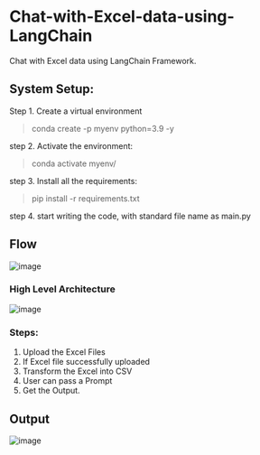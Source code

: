 # Chat-with-Excel-data-using-LangChain
Chat with Excel data using LangChain Framework.

## System Setup:
Step 1. Create a virtual environment
  > conda create -p myenv python=3.9 -y

step 2. Activate the environment:
  > conda activate myenv/

step 3. Install all the requirements:
  > pip install -r requirements.txt
 
step 4. start writing the code, with standard file name as main.py

## <b> Flow </b>
![image](https://github.com/Chandrakant817/Chat-with-PDF-using-LangChain/assets/69152112/40d04d29-5a66-4d49-9e85-e84dec172c3b)

### <b> High Level Architecture </b>
![image](https://github.com/Chandrakant817/Chat-with-Excel-data-using-LangChain/assets/69152112/cfd0d3a6-0bc0-44bc-9dee-b4a299f7039e)


### <b> Steps: </b>
1. Upload the Excel Files
2. If Excel file successfully uploaded
3. Transform the Excel into CSV
4. User can pass a Prompt
5. Get the Output.


## <b> Output </b>
![image](https://github.com/Chandrakant817/Chat-with-Excel-data-using-LangChain/assets/69152112/b8418134-9a49-4e9b-b379-1bc5cd9a0300)




